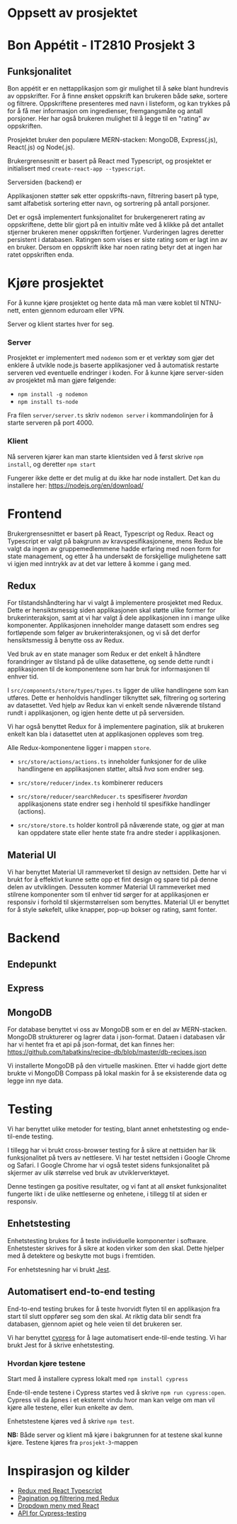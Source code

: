 # Oppsett av prosjektet

# Bon Appétit - IT2810 Prosjekt 3
  
## Funksjonalitet

Bon appétit er en nettapplikasjon som gir mulighet til å søke blant hundrevis av oppskrifter. For å finne ønsket oppskrift kan brukeren både søke, sortere og filtrere. Oppskriftene presenteres med navn i listeform, og kan trykkes på for å få mer informasjon om ingredienser, fremgangsmåte og antall porsjoner. Her har også brukeren mulighet til å legge til en "rating" av oppskriften.

Prosjektet bruker den populære MERN-stacken: MongoDB, Express(.js), React(.js) og Node(.js).

Brukergrensesnitt er basert på React med Typescript, og prosjektet er initialisert med `create-react-app --typescript`.


Serversiden (backend) er

  

Applikasjonen støtter søk etter oppskrifts-navn, filtrering basert på type, samt alfabetisk sortering etter navn, og sortrering på antall porsjoner.

  

Det er også implementert funksjonalitet for brukergenerert rating av oppskriftene, dette blir gjort på en intuitiv måte ved å klikke på det antallet stjerner brukeren mener oppskriften fortjener. Vurderingen lagres deretter persistent i databasen. Ratingen som vises er siste rating som er lagt inn av en bruker. Dersom en oppskrift ikke har noen rating betyr det at ingen har ratet oppskriften enda.

  

# Kjøre prosjektet

For å kunne kjøre prosjektet og hente data må man være koblet til NTNU-nett, enten gjennom eduroam eller VPN.


Server og klient startes hver for seg.

### Server

Prosjektet er implementert med `nodemon` som er et verktøy som gjør det enklere å utvikle node.js baserte applikasjoner ved å automatisk restarte serveren ved eventuelle endringer i koden. For å kunne kjøre server-siden av prosjektet må man  gjøre følgende:

- `npm install -g nodemon`
- `npm install ts-node` 


Fra filen `server/server.ts` skriv `nodemon server` i kommandolinjen for å starte serveren på port 4000.

### Klient

Nå serveren kjører kan man starte klientsiden ved å først skrive `npm install`, og deretter `npm start`

Fungerer ikke dette er det mulig at du ikke har node installert. Det kan du installere her: https://nodejs.org/en/download/

  

# Frontend


Brukergrensesnittet er basert på React, Typescript og Redux. React og Typescript er valgt på bakgrunn av kravspesifikasjonene, mens Redux ble valgt da ingen av gruppemedlemmene hadde erfaring med noen form for state management, og etter å ha undersøkt de forskjellige mulighetene satt vi igjen med inntrykk av at det var lettere å komme i gang med.

  



## Redux


For tilstandshåndtering har vi valgt å implementere prosjektet med Redux. Dette er hensiktsmessig siden applikasjonen skal støtte ulike former for brukerinteraksjon, samt at vi har valgt å dele applikasjonen inn i mange ulike komponenter. Applikasjonen inneholder mange datasett som endres seg fortløpende som følger av brukerinteraksjonen, og vi så det derfor hensiktsmessig å benytte oss av Redux. 

Ved bruk av en state manager som Redux er det enkelt å håndtere forandringer av tilstand på de ulike datasettene, og sende dette rundt i applikasjonen til de komponentene som har bruk for informasjonen til enhver tid.

I `src/components/store/types/types.ts` ligger de ulike handlingene som kan utføres. Dette er henholdvis handlinger tilknyttet søk, filtrering og sortering av datasettet. Ved hjelp av Redux kan vi enkelt sende nåværende tilstand rundt i applikasjonen, og igjen hente dette ut på serversiden. 

Vi har også benyttet Redux for å implementere pagination, slik at brukeren enkelt kan bla i datasettet uten at applikasjonen oppleves som treg. 

Alle Redux-komponentene ligger i mappen `store`.

-  `src/store/actions/actions.ts` inneholder funksjoner for de ulike handlingene en applikasjonen støtter, altså _hva_ som endrer seg.

-  `src/store/reducer/index.ts` kombinerer reducers

-  `src/store/reducer/searchReducer.ts` spesifiserer _hvordan_ applikasjonens state endrer seg i henhold til spesifikke handlinger (actions).

-  `src/store/store.ts` holder kontroll på nåværende state, og gjør at man kan oppdatere state eller hente state fra andre steder i applikasjonen.

  

## Material UI
Vi har benyttet Material UI rammeverket til design av nettsiden. Dette har vi brukt for å effektivt kunne sette opp et fint design og spare tid på denne delen av utviklingen. Dessuten kommer Material UI rammeverket med stilrene komponenter som til enhver tid sørger for at applikasjonen er responsiv i forhold til skjermstørrelsen som benyttes. Material UI er benyttet for å style søkefelt, ulike knapper, pop-up bokser og rating, samt fonter.

  

# Backend

  

## Endepunkt

  

## Express

  

## MongoDB

  

For database benyttet vi oss av MongoDB som er en del av MERN-stacken. MongoDB strukturerer og lagrer data i json-format. Dataen i databasen vår har vi hentet fra et api på json-format, det kan finnes her: https://github.com/tabatkins/recipe-db/blob/master/db-recipes.json

  

Vi installerte MongoDB på den virtuelle maskinen. Etter vi hadde gjort dette brukte vi MongoDB Compass på lokal maskin for å se eksisterende data og legge inn nye data.
 
  

# Testing


Vi har benyttet ulike metoder for testing, blant annet enhetstesting og ende-til-ende testing.

I tillegg har vi brukt cross-browser testing for å sikre at nettsiden har lik funksjonalitet på tvers av nettlesere. Vi har testet nettsiden i Google Chrome og Safari. I Google Chrome har vi også testet sidens funksjonalitet på skjermer av ulik størrelse ved bruk av utviklerverktøyet. 

  
Denne testingen ga positive resultater, og vi fant at all ønsket funksjonalitet fungerte likt i de ulike nettleserne og enhetene, i tillegg til at siden er responsiv.

  

## Enhetstesting

  

Enhetstesting brukes for å teste individuelle komponenter i software. Enhetstester skrives for å sikre at koden virker som den skal. Dette hjelper med å detektere og beskytte mot bugs i fremtiden.

  

For enhetstesning har vi brukt [Jest](https://jestjs.io/).


  

## Automatisert end-to-end testing

  

End-to-end testing brukes for å teste hvorvidt flyten til en applikasjon fra start til slutt oppfører seg som den skal. At riktig data blir sendt fra databasen, gjennom apiet og hele veien til det brukeren ser.

  

Vi har benyttet [cypress](https://www.cypress.io/) for å lage automatisert ende-til-ende testing.
Vi har brukt Jest for å skrive enhetstesting. 

  

### Hvordan kjøre testene

Start med å installere cypress lokalt med `npm install cypress`

Ende-til-ende testene i Cypress startes ved å skrive `npm run cypress:open`. Cypress vil da åpnes i et eksternt vindu hvor man kan velge om man vil kjøre alle testene, eller kun enkelte av dem. 

Enhetstestene kjøres ved å skrive `npm test`. 

**NB:** Både server og klient må kjøre i bakgrunnen for at testene skal kunne kjøre. Testene kjøres fra `prosjekt-3`-mappen



  
# Inspirasjon og kilder 
- [Redux med React Typescript](https://redux.js.org/recipes/usage-with-typescript)
- [Pagination og filtrering med Redux](https://soshace.com/filtering-sorting-and-pagination-advanced-filtering-with-react-and-redux/)
- [Dropdown meny med React](https://dev.to/ramonak/react-how-to-dynamically-sort-an-array-of-objects-using-the-dropdown-with-react-hooks-195p)
- [API for Cypress-testing](https://docs.cypress.io/api/api/table-of-contents.html)